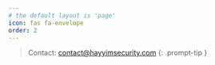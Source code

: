 ```yaml
---
# the default layout is 'page'
icon: fas fa-envelope
order: 2
---
```


> Contact: [contact@hayyimsecurity.com](mailto:contact@hayyimsecurity.com)
{: .prompt-tip }
